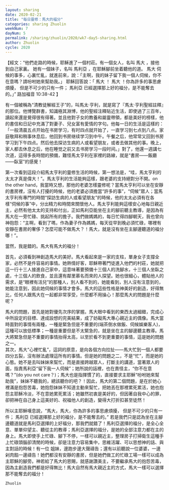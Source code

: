 ```yaml
---
layout: sharing
date: 2020-02-21
title: "每日靈修：馬大的福分"
categories: sharing Zhuolin
weekNum: 7
dayNum: 5
permalink: /sharing/zhuolin/2020/wk7-day5-sharing.html
author: Zhuolin
cycle: 2020
---
```


【經文：“他們走路的時候，耶穌進了一個村莊。有一個女人，名叫 馬大 ，接他到自己家裏。 她有一個妹子，名叫 馬利亞 ，在耶穌腳前坐着聽他的道。 馬大 伺候的事多，心裏忙亂，就進前來，說：「主啊，我的妹子留下我一個人伺候，你不在意嗎？請吩咐她來幫助我。」 耶穌回答說：「 馬大 ！ 馬大 ！你為許多的事思慮煩擾， 但是不可少的只有一件； 馬利亞 已經選擇那上好的福分，是不能奪去的。」” 路加福音 10:38-42 】  

有一個被稱為“清教徒解經王子”的，叫馬太·亨利，就是寫了『馬太·亨利聖經註釋』的那位。他博覽群書，知識極其淵博，他的聖經注釋貼近生活，即使過了三百年，讀起來還是覺得很有得著。並且他對子女的教養和屬靈帶領，都是美好的榜樣，他的書信和日記中充滿了對妻子、兒女富有愛情的字句。他每一日的生活是這樣的：「一般清晨五点开始在书房学习，有时四点就开始了，一直学习到七点到八点。家庭敬拜和稍事休息后，他回到书房继续学习到中午。午餐之后，他常常又回到书房学习到下午四点。然后他去探访生病的人或看望朋友，或者去做其他的事。晚上，家人都去休息之后，他在睡觉之前又去书房学习一段时间。」對了，他還一週講七次道，這得多長時間的預備，難怪馬太亨利在家裡的路線，就是“書房——飯廳——臥室”的感覺！  

第一次看到這段介紹馬太亨利的靈修生活的時候，第一想法是，“哇，馬太亨利的太太才真是偉大！”。馬太亨利的生活能夠這樣，跟老婆的支持絕對分不開。on the other hand，我當時又想，那他的老婆怎樣靈修呢？當馬太亨利可以坐在安靜的書房裡，沒有人打擾的時候，他的老婆必須擔當“許多的事”，“伺候”眾人；當馬太亨利有專門的時間“探訪生病的人或看望朋友”的時候，他的太太必須有在各樣“伺候的事”中，分出精力和時間來關懷他人。馬太亨利能夠這樣安心地每日親近主，必然有他太太的支持和付出，正如馬利亞能坐在主的腳前聽主教導，是因為有馬大在一旁忙碌、挑起所有的擔子。我們做媽媽的，每日忙得四腳朝天，我也曾向神抱怨：“主啊，看到了嗎，作為妻子作為媽媽，每天從早到晚必須忙碌，哪裡有安靜在書房的奢侈？怎麼可能不做馬大？！馬大，就是沒有坐在主腳邊聽道的福分哪！”。  

當然，我是錯的。馬大有馬大的福分！  

首先，必須看到神創造馬大的美好。馬大看起來是一家的支柱，單身女子支撐全家，必然不是件容易的事情。她熱情好客，耶穌帶著門徒進入他們的村莊，她就把這一行十三人接進自己家中，這意味著要預備十三個人的洗腳水，十三個人坐臥之處，十三個人的飲食，並且還有鄰里慕名而來的人探望。她也很細心，體貼他人的需求，是“眼裡有活兒”的那種人，別人看不到的，她能看到，別人沒有注意到的，她能注意到，因此她伺候的事情才會多。馬大的這些性格是神美好的創造，好得無比，任何人跟馬大在一起都非常享受，什麼都不用操心！那麼馬大的問題是什麼呢？  

馬大的問題，首先是她對優先次序的掌握。馬大眼中看到的東西太過細緻，完成心中所設定的目標、達成設想的完美結果，成了妨礙馬大專心親近主的偶像。馬大當時面對的事情有兩種，一種是緊急但是不重要的(端茶倒水做飯、伺候娛樂客人)，這種可以放低標準；一種是重要但是不太緊急的，就是坐在主的腳邊聽主教導。馬大將緊急但是不重要的事情抬得太高，以至於看不到更重要的事情，這是她的問題之一。  
其次，馬大“心裡忙亂”，這詞的原意，是向各個方向拉扯——馬大忙到一個人都要四分五裂，沒有辦法處理這所有的事情。但是她的問題之二，不是“忙”，而是她的心態。她不是去叫妹妹來幫忙，而是直接跨越眾人，打斷主的講道，當著眾人的面，指責馬利亞“留下我一人伺候”；她所說的話裡，也在責怪主，“你不在意嗎？”(do you not care？)；馬大也是指揮慣了的，直接要求主耶穌“吩咐她來幫助我”，妹妹不聽我的，總該聽你的吧？！因此，馬大的第二個問題，是在於她心裡滿是抱怨苦毒，她抱怨妹妹不知道主動來幫忙，把她丟在那裡累死累活，她也抱怨主耶穌冷淡，不在意她累死累活；她雖然初衷是美好的，但因著自我中心的罪，卻把神在自己身上這美好的、祝福他人的創造，變得大打折扣甚至徒然！  

所以主耶穌嘆息說，“馬大，馬大，你為許多的事思慮煩擾， 但是不可少的只有一件； 馬利亞 已經選擇那上好的福分，是不能奪去的。” 若是我們只是認為坐在主腳邊聽道就是馬利亞選擇的上好福分，那我們就錯了！馬利亞選擇的福分，是全心全意、單單仰望主、聽從主的教導；馬利亞選擇的福分，是她的全部注意力都在主的身上。馬大即使手上忙碌、腳下不停，一樣可以親近主，整理房子打掃衛生這種手上忙碌頭腦卻清閒的時候，卻是注意力容易集中，思維活躍、可以思想神的話、與主對話的時候！有一位 姐妹，邊跑步邊大聲禱告；還有以前聽說一位婆婆，一邊剁肉餡一邊禱告！她們都沒有安靜的書房，但是她們做工的忙碌工場一樣可以成為主耶穌的腳旁。神若給了馬大的恩賜，就感謝讚美主，不要繼承馬大的抱怨苦毒，因為主創造我們都是好得無比！馬大自然有馬大親近主的方式，馬大一樣可以選擇那不能奪去的福分！  

`Zhuolin`  
